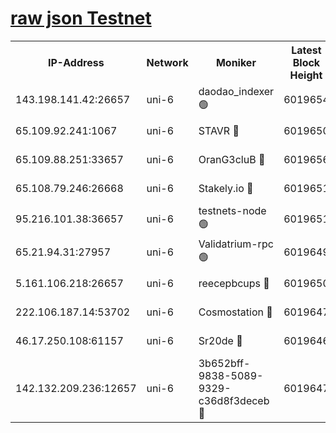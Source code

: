 [raw json Testnet](https://rpc-check.junot.stavr.tech/junot/rpc-junot-result.json)
=


<table><tr><th>IP-Address</th><th>Network</th><th>Moniker</th><th>Latest Block Height</th><th>Earliest Block Height</th><th>Catching Up</th><th>Tx Index</th><th>Voting Power</th><th>Scan Time</th></tr><tr><td>143.198.141.42:26657</td><td>uni-6</td><td>daodao_indexer 🟢</td><td>6019654</td><td>1</td><td>False</td><td>off</td><td>0</td><td>2023-12-12T20:11:22.345428995UTC</td></tr><tr><td>65.109.92.241:1067</td><td>uni-6</td><td>STAVR 🔴</td><td>6019650</td><td>1138541</td><td>False</td><td>on</td><td>6042</td><td>2023-12-12T20:11:11.785110941UTC</td></tr><tr><td>65.109.88.251:33657</td><td>uni-6</td><td>OranG3cluB 🔴</td><td>6019656</td><td>1138541</td><td>False</td><td>on</td><td>11</td><td>2023-12-12T20:11:26.780917394UTC</td></tr><tr><td>65.108.79.246:26668</td><td>uni-6</td><td>Stakely.io 🔴</td><td>6019651</td><td>1570872</td><td>False</td><td>on</td><td>1192034</td><td>2023-12-12T20:11:12.867163058UTC</td></tr><tr><td>95.216.101.38:36657</td><td>uni-6</td><td>testnets-node 🟢</td><td>6019651</td><td>1615130</td><td>False</td><td>on</td><td>0</td><td>2023-12-12T20:11:15.327495023UTC</td></tr><tr><td>65.21.94.31:27957</td><td>uni-6</td><td>Validatrium-rpc 🟢</td><td>6019649</td><td>2943363</td><td>False</td><td>on</td><td>0</td><td>2023-12-12T20:11:07.385933319UTC</td></tr><tr><td>5.161.106.218:26657</td><td>uni-6</td><td>reecepbcups 🔴</td><td>6019650</td><td>4468422</td><td>False</td><td>on</td><td>105015</td><td>2023-12-12T20:11:12.509168916UTC</td></tr><tr><td>222.106.187.14:53702</td><td>uni-6</td><td>Cosmostation 🔴</td><td>6019647</td><td>5344501</td><td>False</td><td>on</td><td>110003</td><td>2023-12-12T20:11:04.942212777UTC</td></tr><tr><td>46.17.250.108:61157</td><td>uni-6</td><td>Sr20de 🔴</td><td>6019646</td><td>5727371</td><td>False</td><td>on</td><td>28</td><td>2023-12-12T20:10:59.289282004UTC</td></tr><tr><td>142.132.209.236:12657</td><td>uni-6</td><td>3b652bff-9838-5089-9329-c36d8f3deceb 🔴</td><td>6019647</td><td>6011280</td><td>False</td><td>on</td><td>157563</td><td>2023-12-12T20:11:03.521479036UTC</td></tr></table>